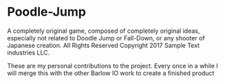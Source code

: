Poodle-Jump
===========

A completely original game, composed of completely original ideas, especially not related to Doodle Jump or Fall-Down, or any shooter of Japanese creation. All Rights Reserved Copyright 2017 Sample Text industries LLC.

These are my personal contributions to the project. Every once in a while I will merge this with the other Barlow IO work to create a finished product
